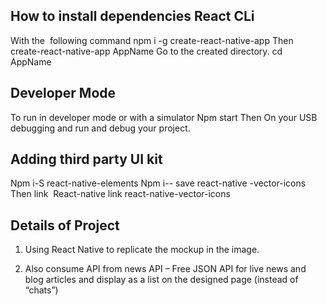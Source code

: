
## How to install dependencies React CLi 

With the  following command
npm i -g create-react-native-app
Then
create-react-native-app AppName
Go to the created directory.
cd AppName

## Developer Mode
To run in developer mode or with a simulator
Npm start
Then 
On your USB debugging and run and debug your project.

## Adding third party UI kit
Npm i-S react-native-elements
Npm i-- save react-native -vector-icons
Then link
 React-native link react-native-vector-icons

## Details of Project

1. Using React Native to replicate the mockup in the image.

2. Also consume API from news API – Free JSON API for live news and blog articles and display as a list on the designed page (instead of “chats”)


 
